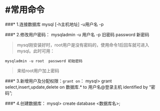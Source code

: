 #常用命令
============================================================

###* 1.连接数据库
	mysql [-h主机地址] -u用户名 -p

###* 2.修改用户密码：
	mysqladmin -u 用户名 -p 旧密码 password 新密码
>mysql刚安装好时，root用户是没有密码的，使用命令1后回车就可进入mysql。此时可用：
>
	mysqladmin -u root  password 初始密码
>来给root用户加上密码

###* 3.新增用户及分配权限：`grant on`：
	mysql> grant select,insert,update,delete on 数据库.* to 用户名@登录主机 identified by “密码”;

###* 4.创建数据库：
	mysql> create database <数据库名>;